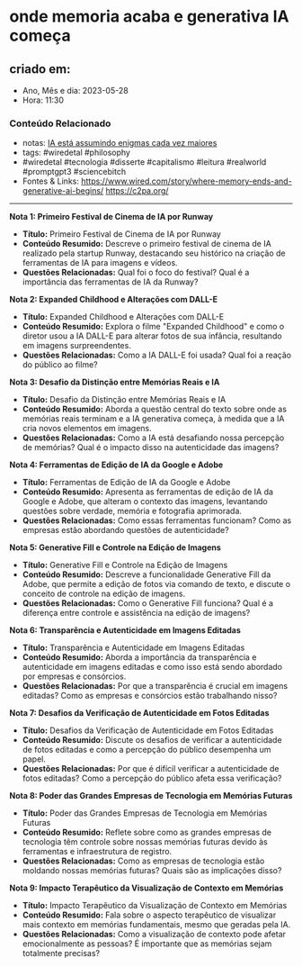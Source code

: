 # onde memoria acaba e generativa IA começa

## criado em: 
-  Ano, Mês e dia: 2023-05-28
- Hora: 11:30

### Conteúdo Relacionado
- notas: [IA está assumindo enigmas cada vez maiores](IA%20está%20assumindo%20enigmas%20cada%20vez%20maiores)
- tags: #wiredetal #philosophy
- #wiredetal #tecnologia #disserte #capitalismo #leitura #realworld #promptgpt3 #sciencebitch
- Fontes & Links: https://www.wired.com/story/where-memory-ends-and-generative-ai-begins/
  https://c2pa.org/
---

**Nota 1: Primeiro Festival de Cinema de IA por Runway**

- **Título:** Primeiro Festival de Cinema de IA por Runway
- **Conteúdo Resumido:** Descreve o primeiro festival de cinema de IA realizado pela startup Runway, destacando seu histórico na criação de ferramentas de IA para imagens e vídeos.
- **Questões Relacionadas:** Qual foi o foco do festival? Qual é a importância das ferramentas de IA da Runway?

**Nota 2: Expanded Childhood e Alterações com DALL-E**

- **Título:** Expanded Childhood e Alterações com DALL-E
- **Conteúdo Resumido:** Explora o filme "Expanded Childhood" e como o diretor usou a IA DALL-E para alterar fotos de sua infância, resultando em imagens surpreendentes.
- **Questões Relacionadas:** Como a IA DALL-E foi usada? Qual foi a reação do público ao filme?

**Nota 3: Desafio da Distinção entre Memórias Reais e IA**

- **Título:** Desafio da Distinção entre Memórias Reais e IA
- **Conteúdo Resumido:** Aborda a questão central do texto sobre onde as memórias reais terminam e a IA generativa começa, à medida que a IA cria novos elementos em imagens.
- **Questões Relacionadas:** Como a IA está desafiando nossa percepção de memórias? Qual é o impacto disso na autenticidade das imagens?

**Nota 4: Ferramentas de Edição de IA da Google e Adobe**

- **Título:** Ferramentas de Edição de IA da Google e Adobe
- **Conteúdo Resumido:** Apresenta as ferramentas de edição de IA da Google e Adobe, que alteram o contexto das imagens, levantando questões sobre verdade, memória e fotografia aprimorada.
- **Questões Relacionadas:** Como essas ferramentas funcionam? Como as empresas estão abordando questões de autenticidade?

**Nota 5: Generative Fill e Controle na Edição de Imagens**

- **Título:** Generative Fill e Controle na Edição de Imagens
- **Conteúdo Resumido:** Descreve a funcionalidade Generative Fill da Adobe, que permite a edição de fotos via comando de texto, e discute o conceito de controle na edição de imagens.
- **Questões Relacionadas:** Como o Generative Fill funciona? Qual é a diferença entre controle e assistência na edição de imagens?

**Nota 6: Transparência e Autenticidade em Imagens Editadas**

- **Título:** Transparência e Autenticidade em Imagens Editadas
- **Conteúdo Resumido:** Aborda a importância da transparência e autenticidade em imagens editadas e como isso está sendo abordado por empresas e consórcios.
- **Questões Relacionadas:** Por que a transparência é crucial em imagens editadas? Como as empresas e consórcios estão trabalhando nisso?

**Nota 7: Desafios da Verificação de Autenticidade em Fotos Editadas**

- **Título:** Desafios da Verificação de Autenticidade em Fotos Editadas
- **Conteúdo Resumido:** Discute os desafios de verificar a autenticidade de fotos editadas e como a percepção do público desempenha um papel.
- **Questões Relacionadas:** Por que é difícil verificar a autenticidade de fotos editadas? Como a percepção do público afeta essa verificação?

**Nota 8: Poder das Grandes Empresas de Tecnologia em Memórias Futuras**

- **Título:** Poder das Grandes Empresas de Tecnologia em Memórias Futuras
- **Conteúdo Resumido:** Reflete sobre como as grandes empresas de tecnologia têm controle sobre nossas memórias futuras devido às ferramentas e infraestrutura de registro.
- **Questões Relacionadas:** Como as empresas de tecnologia estão moldando nossas memórias futuras? Quais são as implicações disso?

**Nota 9: Impacto Terapêutico da Visualização de Contexto em Memórias**

- **Título:** Impacto Terapêutico da Visualização de Contexto em Memórias
- **Conteúdo Resumido:** Fala sobre o aspecto terapêutico de visualizar mais contexto em memórias fundamentais, mesmo que geradas pela IA.
- **Questões Relacionadas:** Como a visualização de contexto pode afetar emocionalmente as pessoas? É importante que as memórias sejam totalmente precisas?

